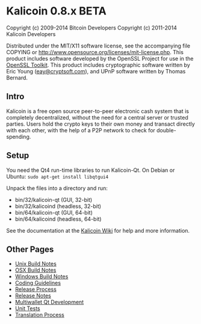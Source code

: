 Kalicoin 0.8.x BETA
====================

Copyright (c) 2009-2014 Bitcoin Developers
Copyright (c) 2011-2014 Kalicoin Developers

Distributed under the MIT/X11 software license, see the accompanying
file COPYING or http://www.opensource.org/licenses/mit-license.php.
This product includes software developed by the OpenSSL Project for use in the [OpenSSL Toolkit](http://www.openssl.org/). This product includes
cryptographic software written by Eric Young ([eay@cryptsoft.com](mailto:eay@cryptsoft.com)), and UPnP software written by Thomas Bernard.


Intro
---------------------
Kalicoin is a free open source peer-to-peer electronic cash system that is
completely decentralized, without the need for a central server or trusted
parties.  Users hold the crypto keys to their own money and transact directly
with each other, with the help of a P2P network to check for double-spending.


Setup
---------------------
You need the Qt4 run-time libraries to run Kalicoin-Qt. On Debian or Ubuntu:
	`sudo apt-get install libqtgui4`

Unpack the files into a directory and run:

- bin/32/kalicoin-qt (GUI, 32-bit)
- bin/32/kalicoind (headless, 32-bit)
- bin/64/kalicoin-qt (GUI, 64-bit)
- bin/64/kalicoind (headless, 64-bit)

See the documentation at the [Kalicoin Wiki](http://kalicoin.info)
for help and more information.


Other Pages
---------------------
- [Unix Build Notes](build-unix.md)
- [OSX Build Notes](build-osx.md)
- [Windows Build Notes](build-msw.md)
- [Coding Guidelines](coding.md)
- [Release Process](release-process.md)
- [Release Notes](release-notes.md)
- [Multiwallet Qt Development](multiwallet-qt.md)
- [Unit Tests](unit-tests.md)
- [Translation Process](translation_process.md)
